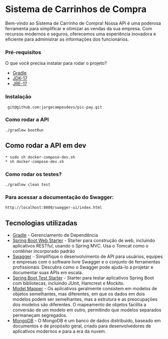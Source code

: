 # Sistema de Carrinhos de Compra
Bem-vindo ao Sistema de Carrinho de Compra! Nossa API é uma poderosa ferramenta para simplificar e otimizar as vendas da sua empresa. Com recursos modernos e seguros, oferecemos uma experiência inovadora e eficiente para administrar as informações dos funcionários.
### Pré-requisitos
O que você precisa instalar para rodar o projeto?
* [Gradle](https://https://gradle.org//)
* [JDK-17](https://www.oracle.com/technetwork/pt/java/javase/downloadsjdk8-downloads-2133151.html)
* [JRE-17](https://www.oracle.com/technetwork/pt/java/javase/downloadsjre8-downloads-2133155.html)
### Instalação
```
 git@github.com:jorgecamposdevs/pic-pay.git
```
### Como rodar a API
```
./gradlew bootRun 
```
## Como rodar a API em dev
 ```
 * sudo sh docker-compose-dev.sh 
* sh docker-compose-dev.sh 
 ```
### Como rodar os testes?
```
./gradlew clean test 
```
### Para acessar a documentação do Swagger:
```
http://localhost:8080/swagger-ui/index.html
```
## Tecnologias utilizadas
* [Gradle](https://gradle.org/) - Gerenciamento de Dependência
* [Spring Boot Web Starter](https://mvnrepository.com/artifact/org.springframework.boot/spring-boot-starter-web) - Starter para construção de web, incluindo aplicativos RESTful, usando o Spring MVC. Usa o Tomcat como o contêiner incorporado padrão
* [Swagger](https://https://swagger.io/) - Simplifique o desenvolvimento de API para usuários, equipes e empresas com o software livre Swagger e o conjunto de ferramentas profissionais. Descubra como o Swagger pode ajudá-lo a projetar e documentar suas APIs em escala.
* [Spring Boot Test Starter](https://mvnrepository.com/artifact/org.springframework.boot/spring-boot-starter-test) - Starter para testar aplicativos Spring Boot com bibliotecas, incluindo JUnit, Hamcrest e Mockito.
* [Model Mapper](http://modelmapper.org/) - Os aplicativos geralmente consistem em modelos de objetos semelhantes, mas diferentes, em que os dados em dois modelos podem ser semelhantes, mas a estrutura e as preocupações dos modelos são diferentes. O mapeamento de objetos facilita a conversão de um modelo em outro, permitindo que modelos separados permaneçam segregados.
* [MongoDB](https://https://www.mongodb.com//) - O MongoDB é um banco de dados distribuído, baseado em documentos e de propósito geral, criado para desenvolvedores de aplicativos modernos e para a era da nuvem.